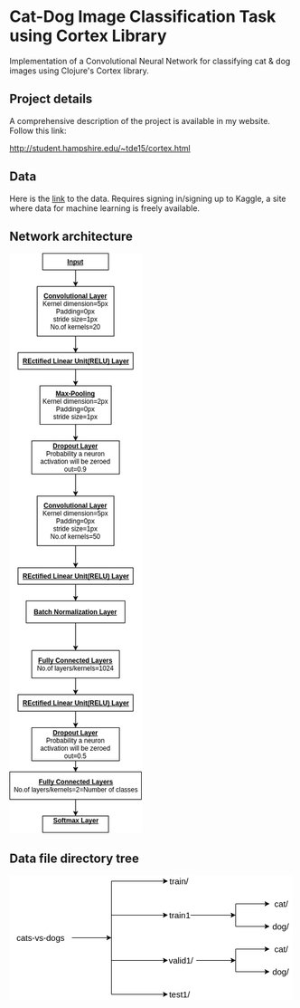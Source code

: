 # Cat-Dog Image Classification Task using Cortex Library

Implementation of a Convolutional Neural Network for classifying cat & dog images using Clojure's Cortex library.

## Project details

A comprehensive description of the project is available in my website. Follow this link:

http://student.hampshire.edu/~tde15/cortex.html

## Data
Here is the [link](https://www.kaggle.com/c/dogs-vs-cats-redux-kernels-edition/data) to the data. Requires signing in/signing up to Kaggle, a site where data for machine learning is freely available.
## Network architecture
![alt text](https://github.com/Tapojit/cortex-CNN-cats-dogs-demo/blob/master/CNN.png)
## Data file directory tree
![alt text](https://github.com/Tapojit/cortex-CNN-cats-dogs-demo/blob/master/tree.png)
